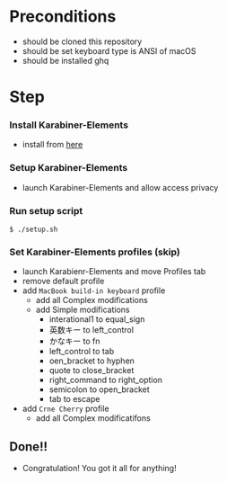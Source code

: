<!-- START doctoc -->
<!-- END doctoc -->

# Preconditions

- should be cloned this repository
- should be set keyboard type is ANSI of macOS
- should be installed ghq

# Step

### Install Karabiner-Elements

- install from [here](https://karabiner-elements.pqrs.org/)

### Setup Karabiner-Elements

- launch Karabiner-Elements and allow access privacy

### Run setup script

```shell
$ ./setup.sh
```

### Set Karabiner-Elements profiles (skip)

- launch Karabienr-Elements and move Profiles tab
- remove default profile
- add `MacBook build-in keyboard` profile
    - add all Complex modifications
    - add Simple modifications
        - interational1 to equal_sign
        - 英数キー to left_control
        - かなキー to fn
        - left_control to tab
        - oen_bracket to hyphen
        - quote to close_bracket
        - right_command to right_option
        - semicolon to open_bracket
        - tab to escape 
- add `Crne Cherry` profile
    - add all Complex modificatifons

## Done!!

- Congratulation! You got it all for anything!
